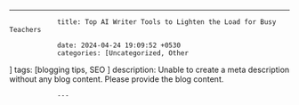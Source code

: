 ---
                title: Top AI Writer Tools to Lighten the Load for Busy Teachers 

                date: 2024-04-24 19:09:52 +0530
                categories: [Uncategorized, Other 
]
                tags: [blogging tips, SEO 
]
                description: Unable to create a meta description without any blog content. Please provide the blog content. 

                ---